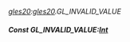 _[gles20](../../modules/gles20/gles20-module.md):[gles20](../../modules/gles20/gles20-module.md).GL\_INVALID\_VALUE_
##### Const GL\_INVALID\_VALUE:[Int](../../modules/wonkey/wonkey-types-int.md)

